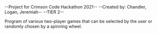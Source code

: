 --Project for Crimson Code Hackathon 2021--
--Created by: Chandler, Logan, Jeremiah--
--TIER 2--

Program of various two-player games that can be selected by the user or randomly chosen by a spinning wheel.
